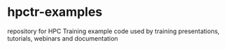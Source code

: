 # hpctr-examples
repository for HPC Training example code used by training presentations, tutorials, webinars and documentation
